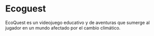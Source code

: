 # Ecoguest
EcoQuest es un videojuego educativo y de aventuras que sumerge al jugador en un mundo afectado por el cambio climático.
